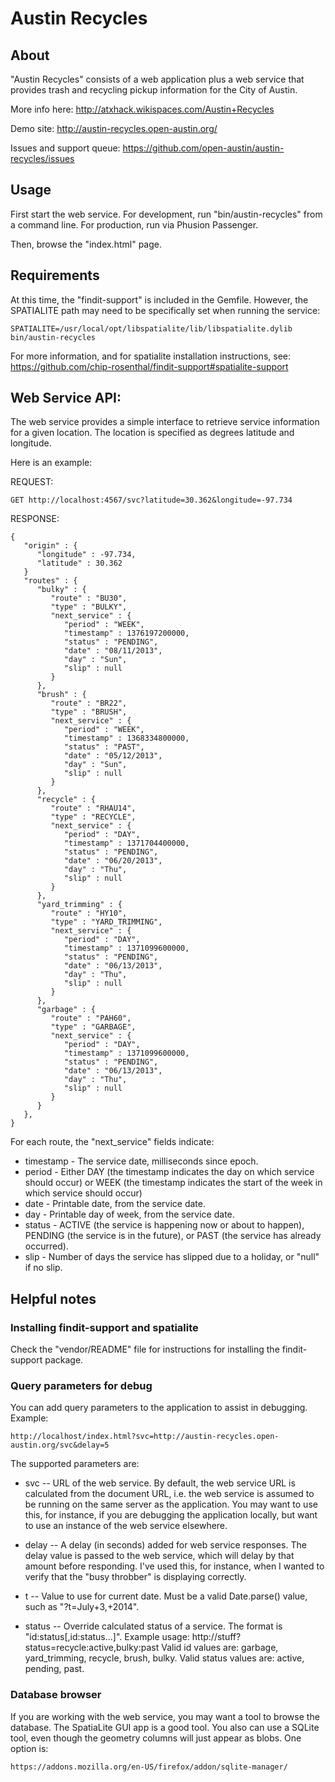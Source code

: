 # Austin Recycles

## About

"Austin Recycles" consists of a web application plus a web service that
provides trash and recycling pickup information for the City of Austin.

More info here: http://atxhack.wikispaces.com/Austin+Recycles

Demo site: http://austin-recycles.open-austin.org/

Issues and support queue: https://github.com/open-austin/austin-recycles/issues

## Usage

First start the web service.  For development, run "bin/austin-recycles" from
a command line. For production, run via Phusion Passenger.

Then, browse the "index.html" page.

## Requirements

At this time, the "findit-support" is included in the Gemfile. However, the SPATIALITE path may need to be specifically set when running the service:

    SPATIALITE=/usr/local/opt/libspatialite/lib/libspatialite.dylib bin/austin-recycles

For more information, and for spatialite installation instructions, see: https://github.com/chip-rosenthal/findit-support#spatialite-support

## Web Service API:

The web service provides a simple interface to retrieve service information
for a given location. The location is specified as degrees latitude and
longitude.

Here is an example:

REQUEST:

    GET http://localhost:4567/svc?latitude=30.362&longitude=-97.734 

RESPONSE:

    {
       "origin" : {
          "longitude" : -97.734,
          "latitude" : 30.362
       }
       "routes" : {
          "bulky" : {
             "route" : "BU30",
             "type" : "BULKY",
             "next_service" : {
                "period" : "WEEK",
                "timestamp" : 1376197200000,
                "status" : "PENDING",
                "date" : "08/11/2013",
                "day" : "Sun",
                "slip" : null
             }
          },
          "brush" : {
             "route" : "BR22",
             "type" : "BRUSH",
             "next_service" : {
                "period" : "WEEK",
                "timestamp" : 1368334800000,
                "status" : "PAST",
                "date" : "05/12/2013",
                "day" : "Sun",
                "slip" : null
             }
          },
          "recycle" : {
             "route" : "RHAU14",
             "type" : "RECYCLE",
             "next_service" : {
                "period" : "DAY",
                "timestamp" : 1371704400000,
                "status" : "PENDING",
                "date" : "06/20/2013",
                "day" : "Thu",
                "slip" : null
             }
          },
          "yard_trimming" : {
             "route" : "HY10",
             "type" : "YARD_TRIMMING",
             "next_service" : {
                "period" : "DAY",
                "timestamp" : 1371099600000,
                "status" : "PENDING",
                "date" : "06/13/2013",
                "day" : "Thu",
                "slip" : null
             }
          },
          "garbage" : {
             "route" : "PAH60",
             "type" : "GARBAGE",
             "next_service" : {
                "period" : "DAY",
                "timestamp" : 1371099600000,
                "status" : "PENDING",
                "date" : "06/13/2013",
                "day" : "Thu",
                "slip" : null
             }
          }
       },
    }
    
For each route, the "next_service" fields indicate:

* timestamp - The service date, milliseconds since epoch.
* period - Either DAY (the timestamp indicates the day on which service should occur)
  or WEEK (the timestamp indicates the start of the week in which service should occur)
* date - Printable date, from the service date.
* day - Printable day of week, from the service date.
* status - ACTIVE (the service is happening now or about to happen), PENDING (the service
  is in the future), or PAST (the service has already occurred).
* slip - Number of days the service has slipped due to a holiday, or "null" if no slip.

## Helpful notes

### Installing findit-support and spatialite

Check the "vendor/README" file for instructions for installing the findit-support package.

### Query parameters for debug

You can add query parameters to the application to assist in debugging. Example:

    http://localhost/index.html?svc=http://austin-recycles.open-austin.org/svc&delay=5
    
The supported parameters are:

* svc -- URL of the web service. By default, the web service URL is calculated
  from the document URL, i.e. the web service is assumed to be running on the
  same server as the application. You may want to use this, for instance, if you
  are debugging the application locally, but want to use an instance of the web
  service elsewhere.
  
* delay -- A delay (in seconds) added for web service responses. The delay value
  is passed to the web service, which will delay by that amount before responding.
  I've used this, for instance, when I wanted to verify that the "busy throbber" is
  displaying correctly.
  
* t -- Value to use for current date. Must be a valid Date.parse() value, such as
  "?t=July+3,+2014".

* status -- Override calculated status of a service. The format is "id:status[,id:status...]".
  Example usage: http://stuff?status=recycle:active,bulky:past
  Valid id values are: garbage, yard_trimming, recycle, brush, bulky.
  Valid status values are: active, pending, past.

### Database browser

If you are working with the web service, you may want a tool to browse the database.
The SpatiaLite GUI app is a good tool. You also can use a SQLite tool, even though the
geometry columns will just appear as blobs. One option is:

    https://addons.mozilla.org/en-US/firefox/addon/sqlite-manager/

